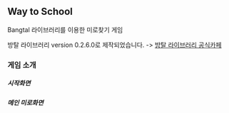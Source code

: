 ## Way  to School
Bangtal 라이브러리를 이용한 미로찾기 게임

방탈 라이브러리 version 0.2.6.0로 제작되었습니다. ->
[방탈 라이브러리 공식카페](https://cafe.naver.com/bangtal?iframe_url_utf8=%2FArticleRead.nhn%3FreferrerAllArticles%3Dtrue%26clubid%3D29980462%26articleid%3D60)

### 게임 소개
##### 시작화면

##### 메인 미로화면


